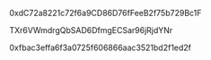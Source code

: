 0xdC72a8221c72f6a9CD86D76fFeeB2f75b729Bc1F 


TXr6VWmdrgQbSAD6DfmgECSar96jRjdYNr 


0xfbac3effa6f3a0725f606866aac3521bd2f1ed2f
